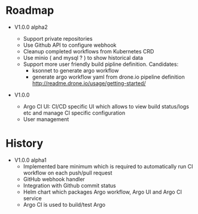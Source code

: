 # Roadmap

* V1.0.0 alpha2
  * Support private repositories
  * Use Github API to configure webhook
  * Cleanup completed workflows from Kubernetes CRD
  * Use minio ( and mysql ? ) to show historical data
  * Support more user friendly build pipline definition. Candidates:
    * ksonnet to generate argo workflow
    * generate argo workflow yaml from drone.io pipeline definition http://readme.drone.io/usage/getting-started/  

* V1.0.0
  * Argo CI UI: CI/CD specific UI which allows to view build status/logs etc and manage CI specific configuration
  * User management

# History

* V1.0.0 alpha1
  * Implemented bare minimum which is required to automatically run CI workflow on each push/pull request
  * GitHub webhook handler
  * Integration with Github commit status
  * Helm chart which packages Argo workflow, Argo UI and Argo CI service
  * Argo CI is used to build/test Argo
